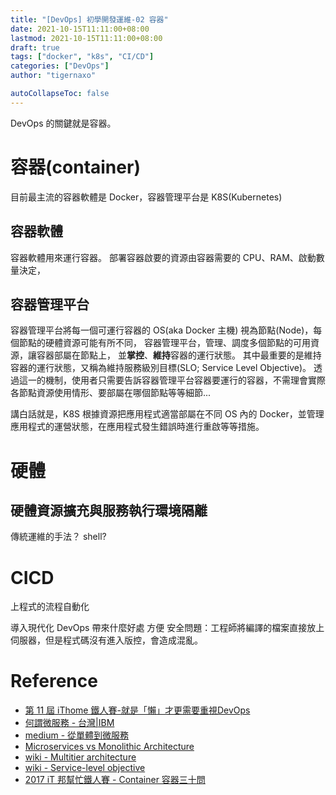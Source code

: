 ```yaml
---
title: "[DevOps] 初學開發運維-02 容器"
date: 2021-10-15T11:11:00+08:00
lastmod: 2021-10-15T11:11:00+08:00
draft: true
tags: ["docker", "k8s", "CI/CD"]
categories: ["DevOps"]
author: "tigernaxo"

autoCollapseToc: false
---
```

DevOps 的關鍵就是容器。

# 容器(container)
目前最主流的容器軟體是 Docker，容器管理平台是 K8S(Kubernetes)

## 容器軟體
容器軟體用來運行容器。 
部署容器啟要的資源由容器需要的 CPU、RAM、啟動數量決定，

## 容器管理平台
容器管理平台將每一個可運行容器的 OS(aka Docker 主機) 視為節點(Node)，每個節點的硬體資源可能有所不同，
容器管理平台，管理、調度多個節點的可用資源，讓容器部屬在節點上，
並**掌控**、**維持**容器的運行狀態。
其中最重要的是維持容器的運行狀態，又稱為維持服務級別目標(SLO; Service Level Objective)。
透過這一的機制，使用者只需要告訴容器管理平台容器要運行的容器，不需理會實際各節點資源使用情形、要部屬在哪個節點等等細節...

講白話就是，K8S 根據資源把應用程式適當部屬在不同 OS 內的 Docker，並管理應用程式的運營狀態，在應用程式發生錯誤時進行重啟等等措施。
# 硬體
## 硬體資源擴充與服務執行環境隔離

傳統運維的手法？ shell?
#  CICD
上程式的流程自動化

導入現代化 DevOps 帶來什麼好處
方便
安全問題：工程師將編譯的檔案直接放上伺服器，但是程式碼沒有進入版控，會造成混亂。

# Reference
- [第 11 屆 iThome 鐵人賽-就是「懶」才更需要重視DevOps](https://ithelp.ithome.com.tw/users/20120491/ironman/2538)
- [何謂微服務 - 台灣|IBM](https://www.ibm.com/tw-zh/cloud/learn/microservices)
- [medium - 從單體到微服務](https://yunchenli.medium.com/%E5%BE%9E%E5%96%AE%E9%AB%94%E5%88%B0%E5%BE%AE%E6%9C%8D%E5%8B%99-12e206805089)
- [Microservices vs Monolithic Architecture](https://www.mulesoft.com/resources/api/microservices-vs-monolithic)
- [wiki - Multitier architecture](https://en.wikipedia.org/wiki/Multitier_architecture#Three-tier_architecture)
- [wiki - Service-level objective](https://en.wikipedia.org/wiki/Service-level_objective)
- [2017 iT 邦幫忙鐵人賽 - Container 容器三十問](https://ithelp.ithome.com.tw/users/20060041/ironman/1164)